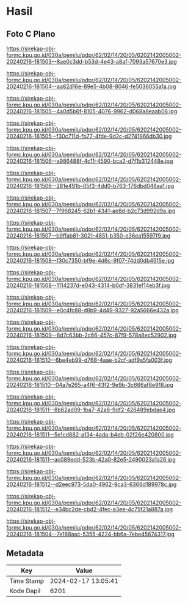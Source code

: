 # Hasil

## Foto C Plano

https://sirekap-obj-formc.kpu.go.id/030a/pemilu/pdpr/62/02/14/20/05/6202142005002-20240216-181503--8ae0c3dd-b53d-4e43-a8af-7093a57670e3.jpg

https://sirekap-obj-formc.kpu.go.id/030a/pemilu/pdpr/62/02/14/20/05/6202142005002-20240216-181504--aa82d16e-89e5-4b08-8046-fe5036055a1a.jpg

https://sirekap-obj-formc.kpu.go.id/030a/pemilu/pdpr/62/02/14/20/05/6202142005002-20240216-181505--4a0d5b6f-8105-4076-9962-d068a8eaab06.jpg

https://sirekap-obj-formc.kpu.go.id/030a/pemilu/pdpr/62/02/14/20/05/6202142005002-20240216-181505--f30c711d-fb77-4fde-9d2c-d2741966db30.jpg

https://sirekap-obj-formc.kpu.go.id/030a/pemilu/pdpr/62/02/14/20/05/6202142005002-20240216-181506--a986488f-4c11-4590-bca2-d7f1b312448e.jpg

https://sirekap-obj-formc.kpu.go.id/030a/pemilu/pdpr/62/02/14/20/05/6202142005002-20240216-181506--281e491b-05f3-4dd0-b763-176dbd048aa1.jpg

https://sirekap-obj-formc.kpu.go.id/030a/pemilu/pdpr/62/02/14/20/05/6202142005002-20240216-181507--7f968245-62b1-4341-ae8d-b2c73d992d9a.jpg

https://sirekap-obj-formc.kpu.go.id/030a/pemilu/pdpr/62/02/14/20/05/6202142005002-20240216-181507--b9ffab81-3021-4851-b350-e36ea15597f9.jpg

https://sirekap-obj-formc.kpu.go.id/030a/pemilu/pdpr/62/02/14/20/05/6202142005002-20240216-181508--f30c7350-bf9e-4d6c-9f07-74dd0db4515e.jpg

https://sirekap-obj-formc.kpu.go.id/030a/pemilu/pdpr/62/02/14/20/05/6202142005002-20240216-181508--1114237d-e043-4314-b0df-3831ef14eb3f.jpg

https://sirekap-obj-formc.kpu.go.id/030a/pemilu/pdpr/62/02/14/20/05/6202142005002-20240216-181509--e0c4fc88-d8b9-4d49-9327-92a5666e432a.jpg

https://sirekap-obj-formc.kpu.go.id/030a/pemilu/pdpr/62/02/14/20/05/6202142005002-20240216-181509--8d7c63bb-2c66-457c-87f9-578a8ec52902.jpg

https://sirekap-obj-formc.kpu.go.id/030a/pemilu/pdpr/62/02/14/20/05/6202142005002-20240216-181510--6be4eb99-d768-4aae-b2cf-adf9a5fa003f.jpg

https://sirekap-obj-formc.kpu.go.id/030a/pemilu/pdpr/62/02/14/20/05/6202142005002-20240216-181510--04a7e265-a4f6-43f2-9e9b-3c666af8e918.jpg

https://sirekap-obj-formc.kpu.go.id/030a/pemilu/pdpr/62/02/14/20/05/6202142005002-20240216-181511--8b62ad09-1ba7-42a6-9df2-426489ebdae4.jpg

https://sirekap-obj-formc.kpu.go.id/030a/pemilu/pdpr/62/02/14/20/05/6202142005002-20240216-181511--5e1cd882-a134-4ada-b4eb-02f26e420800.jpg

https://sirekap-obj-formc.kpu.go.id/030a/pemilu/pdpr/62/02/14/20/05/6202142005002-20240216-181511--ac089edd-523b-42a0-82e5-2490023a1a26.jpg

https://sirekap-obj-formc.kpu.go.id/030a/pemilu/pdpr/62/02/14/20/05/6202142005002-20240216-181512--d2eec973-5da0-4962-9ca3-6366d189978c.jpg

https://sirekap-obj-formc.kpu.go.id/030a/pemilu/pdpr/62/02/14/20/05/6202142005002-20240216-181512--e34bc2de-cbd2-4fec-a3ee-4c75f21a887a.jpg

https://sirekap-obj-formc.kpu.go.id/030a/pemilu/pdpr/62/02/14/20/05/6202142005002-20240216-181504--7e168aac-5355-4224-bb6a-7ebe45674317.jpg


## Metadata

| Key        | Value               |
| ---------- | ------------------- |
| Time Stamp | 2024-02-17 13:05:41 |
| Kode Dapil | 6201                |



